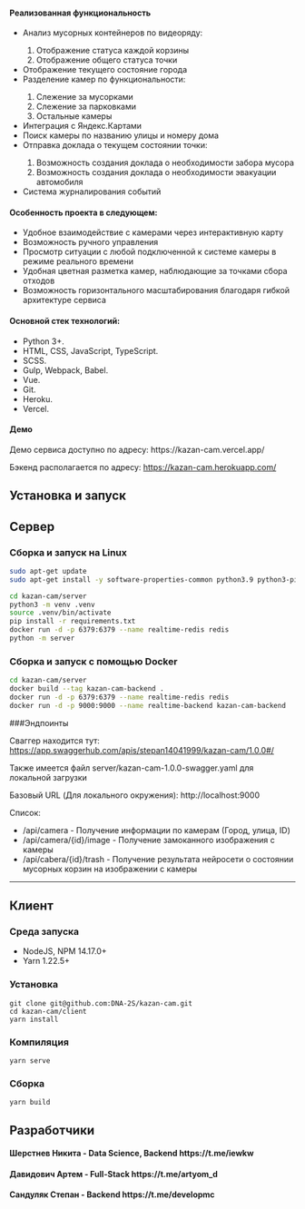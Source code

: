 <h4>Реализованная функциональность</h4>
<ul>
    <li>Анализ мусорных контейнеров по видеоряду:</li>
    <ol>
        <li>Отображение статуса каждой корзины</li>
        <li>Отображение общего статуса точки</li>
    </ol>
	<li>Отображение текущего состояние города</li>
	<li>Разделение камер по функциональности:</li>
    <ol>
        <li>Слежение за мусорками</li>
        <li>Слежение за парковками</li>
        <li>Остальные камеры</li>
    </ol>
    <li>Интеграция с Яндекс.Картами</li>
    <li>Поиск камеры по названию улицы и номеру дома</li>
    <li>Отправка доклада о текущем состоянии точки:</li>
    <ol>
        <li>Возможность создания доклада о необходимости забора мусора</li>
        <li>Возможность создания доклада о необходимости эвакуации автомобиля</li>
    </ol>
    <li>Система журналирования событий</li>
</ul>

<h4>Особенность проекта в следующем:</h4>
<ul>
	<li>Удобное взаимодействие с камерами через интерактивную карту</li>
	<li>Возможность ручного управления</li>
    <li>Просмотр ситуации с любой подключенной к системе камеры в режиме реального времени</li>
    <li>Удобная цветная разметка камер, наблюдающие за точками сбора отходов</li>
    <li>Возможность горизонтального масштабирования благодаря гибкой архитектуре сервиса</li>
</ul>
<h4>Основной стек технологий:</h4>
<ul>
    <li>Python 3+.</li>
	<li>HTML, CSS, JavaScript, TypeScript.</li>
	<li>SCSS.</li>
	<li>Gulp, Webpack, Babel.</li>
	<li>Vue.</li>
	<li>Git.</li>
	<li>Heroku.</li>
	<li>Vercel.</li>
 </ul>

<h4>Демо</h4>
Демо сервиса доступно по адресу: https://kazan-cam.vercel.app/

Бэкенд располагается по адресу: https://kazan-cam.herokuapp.com/

Установка и запуск
------------
 Сервер
------

### Сборка и запуск на Linux
```bash
sudo apt-get update
sudo apt-get install -y software-properties-common python3.9 python3-pip install ffmpeg libsm6 libxext6 -y

cd kazan-cam/server
python3 -m venv .venv
source .venv/bin/activate
pip install -r requirements.txt
docker run -d -p 6379:6379 --name realtime-redis redis 
python -m server
```

### Сборка и запуск с помощью Docker
```bash
cd kazan-cam/server
docker build --tag kazan-cam-backend .
docker run -d -p 6379:6379 --name realtime-redis redis 
docker run -d -p 9000:9000 --name realtime-backend kazan-cam-backend 
```

###Эндпоинты

Сваггер находится тут: https://app.swaggerhub.com/apis/stepan14041999/kazan-cam/1.0.0#/

Также имеется файл server/kazan-cam-1.0.0-swagger.yaml для локальной загрузки

Базовый URL (Для локального окружения): http://localhost:9000

Список:
- /api/camera - Получение информации по камерам (Город, улица, ID)
- /api/camera/{id}/image - Получение замоканного изображения с камеры
- /api/cabera/{id}/trash - Получение результата нейросети о состоянии мусорных корзин на изображении с камеры

***

 Клиент
------

### Среда запуска

- NodeJS, NPM 14.17.0+ 
- Yarn 1.22.5+

### Установка
```
git clone git@github.com:DNA-2S/kazan-cam.git
cd kazan-cam/client
yarn install
```

### Компиляция
```
yarn serve
```

### Сборка
```
yarn build
```

## Разработчики

<h4>Шерстнев Никита - Data Science, Backend https://t.me/iewkw</h4>
<h4>Давидович Артем - Full-Stack https://t.me/artyom_d </h4>
<h4>Сандуляк Степан - Backend https://t.me/developmc </h4>
